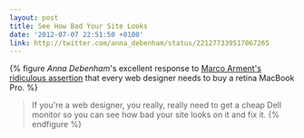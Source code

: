 ```yaml
---
layout: post
title: See How Bad Your Site Looks
date: '2012-07-07 22:51:50 +0100'
link: http://twitter.com/anna_debenham/status/221277339517067265
---
```

{% figure <cite>Anna Debenham</cite>'s excellent response to [Marco Arment's ridiculous assertion][1] that every web designer needs to buy a retina MacBook Pro. %}
> If you're a web designer, you really, really need to get a cheap Dell monitor so you can see how bad your site looks on it and fix it.
{% endfigure %}

[1]: https://twitter.com/marcoarment/status/220968507117015040